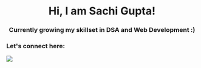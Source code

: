 <h1 align="center">Hi, I am Sachi Gupta!</h1>
<h3 align="center">Currently growing my skillset in DSA and Web Development :)</h3>
<h3 align="left">Let's connect here:</h3>
<p align="left">
<a href="https://www.linkedin.com/in/sachi-gupta-ba7b9b190/" target="blank"><img align="center" src="https://cdn.jsdelivr.net/npm/simple-icons@v3/icons/linkedin.svg"></a>
</p>  
<!--
**sachigupta22/sachigupta22** is a ✨ _special_ ✨ repository because its `README.md` (this file) appears on your GitHub profile.

Here are some ideas to get you started:

- 🔭 I’m currently working on ...
- 🌱 I’m currently learning ...
- 👯 I’m looking to collaborate on ...
- 🤔 I’m looking for help with ...
- 💬 Ask me about ...
- 📫 How to reach me: ...
- 😄 Pronouns: ...
- ⚡ Fun fact: ...
-->
